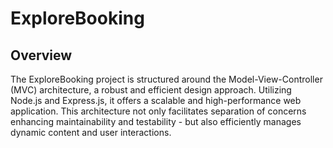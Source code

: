# ExploreBooking
## Overview
The ExploreBooking project is structured around the Model-View-Controller (MVC) architecture, a robust and efficient design approach. Utilizing Node.js and Express.js, it offers a scalable and high-performance web application. This architecture not only facilitates separation of concerns enhancing maintainability and testability - but also efficiently manages dynamic content and user interactions.

